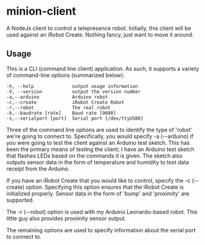 minion-client
=============

A NodeJs client to control a telepresence robot. Initially, this
client will be used against an iRobot Create. Nothing fancy, just
want to move it around. 

Usage
-----

This is a CLI (command line client) application. As such, it supports
a variety of command-line options (summarized below):

    -h, --help              output usage information
    -V, --version           output the version number
    -a,--arduino            Arduino robot
    -c,--create             iRobot Create Robot
    -r,--robot              The real robot
    -b,--baudrate [rate]    Baud rate [9600]
    -s,--serialport [port]  Serial port [/dev/ttyUSB0]

Three of the command line options are used to identify the type of 'robot'
we're going to connect to. Specifically, you would specify -a (--arduino) if 
you were going to test the client against an Arduino test sketch. This has been
the primary means of testing the client; I have an Arduino test sketch that
flashes LEDs based on the commands it is given. The sketch also outputs sensor
data in the form of temperature and humidity to test data receipt from the
Arduino.

If you have an iRobot Create that you would like to control, specify the -c (--create)
option. Specifying this option ensures that the iRobot Create is initialized properly.
Sensor data in the form of 'bump' and 'proximity' are supported.

The -r (--robot) option is used with my Arduino Leonardo-based robot. This little guy
also provides proximity sensor output.

The remaining options are used to specify information about the serial port to connect
to.
